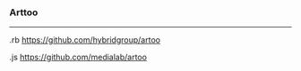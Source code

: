 ### Arttoo
---
.rb
https://github.com/hybridgroup/artoo

.js
https://github.com/medialab/artoo

```

```

```

```

```
```






